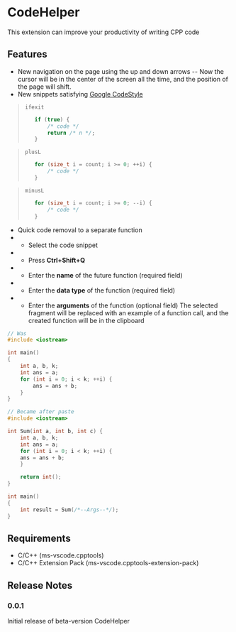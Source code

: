 # CodeHelper
This extension can improve your productivity of writing CPP code
## Features
- New navigation on the page using the up and down arrows
-- Now the cursor will be in the center of the screen all the time, and the position of the page will shift.
- New snippets satisfying [Google CodeStyle](https://google.github.io/styleguide/cppguide.html)
> ```
> ifexit
>```
> ```cpp
>    if (true) {
>        /* code */
>        return /* n */;
>    }
> ```

> ```
> plusL
>```
> ```cpp
>    for (size_t i = count; i >= 0; ++i) {
>        /* code */
>    }
> ```

> ```
> minusL
>```
> ```cpp
>    for (size_t i = count; i >= 0; --i) {
>        /* code */
>    }
> ```

- Quick code removal to a separate function
- - Select the code snippet
- - Press **Ctrl+Shift+Q**
- - Enter the **name** of the future function (required field)
- - Enter the **data type** of the function (required field)
- - Enter the **arguments** of the function (optional field)
The selected fragment will be replaced with an example of a function call, and the created function will be in the clipboard 
```cpp
// Was
#include <iostream>

int main()
{
    int a, b, k;
    int ans = a;
    for (int i = 0; i < k; ++i) {
        ans = ans + b;
    }
}
```
```cpp
// Became after paste
#include <iostream>

int Sum(int a, int b, int c) {
	int a, b, k;
	int ans = a;
	for (int i = 0; i < k; ++i) {
	ans = ans + b;
	}

 	return int();
}

int main()
{
    int result = Sum(/*--Args--*/);
}
```

## Requirements
- C/C++ (ms-vscode.cpptools)
- C/C++ Extension Pack (ms-vscode.cpptools-extension-pack)


## Release Notes
### 0.0.1
Initial release of beta-version CodeHelper
